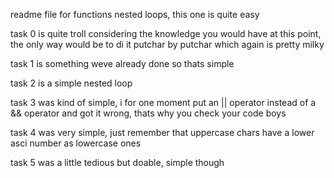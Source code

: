 readme file for functions nested loops, this one is quite easy

task 0 is quite troll considering the knowledge you would have at this point, the only way would be to di it putchar by putchar which again is pretty milky

task 1 is something weve already done so thats simple

task 2 is a simple nested loop

task 3 was kind of simple, i for one moment put an || operator instead of a && operator and got it wrong, thats why you check your code boys

task 4 was very simple, just remember that uppercase chars have a lower asci number as lowercase ones

task 5 was a little tedious but doable, simple though
